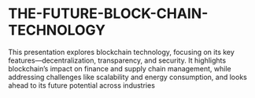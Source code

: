 # THE-FUTURE-BLOCK-CHAIN-TECHNOLOGY
This presentation explores blockchain technology, focusing on its key features—decentralization, transparency, and security. It highlights blockchain’s impact on finance and supply chain management, while addressing challenges like scalability and energy consumption, and looks ahead to its future potential across industries
